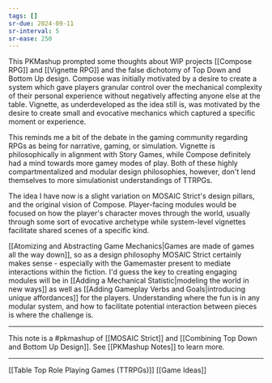 ```yaml
---
tags: []
sr-due: 2024-09-11
sr-interval: 5
sr-ease: 250
---
```



This PKMashup prompted some thoughts about WIP projects [[Compose RPG]] and [[Vignette RPG]] and the false dichotomy of Top Down and Bottom Up design. Compose was initially motivated by a desire to create a system which gave players granular control over the mechanical complexity of their personal experience without negatively affecting anyone else at the table. Vignette, as underdeveloped as the idea still is, was motivated by the desire to create small and evocative mechanics which captured a specific moment or experience. 

This reminds me a bit of the debate in the gaming community regarding RPGs as being for narrative, gaming, or simulation. Vignette is philosophically in alignment with Story Games, while Compose definitely had a mind towards more gamey modes of play. Both of these highly compartmentalized and modular design philosophies, however, don't lend themselves to more simulationist understandings of TTRPGs.

The idea I have now is a slight variation on MOSAIC Strict's design pillars, and the original vision of Compose. Player-facing modules would be focused on how the player's character moves through the world, usually through some sort of evocative archetype while system-level vignettes facilitate shared scenes of a specific kind. 

[[Atomizing and Abstracting Game Mechanics|Games are made of games all the way down]], so as a design philosophy MOSAIC Strict certainly makes sense - especially with the Gamemaster present to mediate interactions within the fiction. I'd guess the key to creating engaging modules will be in [[Adding a Mechanical Statistic|modeling the world in new ways]] as well as [[Adding Gameplay Verbs and Goals|introducing unique affordances]] for the players. Understanding where the fun is in any modular system, and how to facilitate potential interaction between pieces is where the challenge is. 


---
This note is a #pkmashup  of [[MOSAIC Strict]] and [[Combining Top Down and Bottom Up Design]]. See [[PKMashup Notes]] to learn more. 

---
[[Table Top Role Playing Games (TTRPGs)]]
[[Game Ideas]]